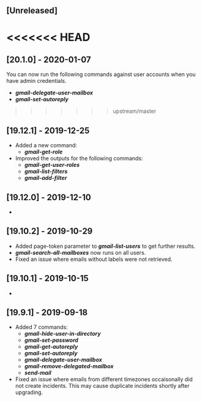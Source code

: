 ## [Unreleased]


<<<<<<< HEAD
=======
## [20.1.0] - 2020-01-07
You can now run the following commands against user accounts when you have admin credentials.
  - ***gmail-delegate-user-mailbox***
  - ***gmail-set-autoreply***

>>>>>>> upstream/master
## [19.12.1] - 2019-12-25
  - Added a new command:
    - ***gmail-get-role***
  - Improved the outputs for the following commands:
    - ***gmail-get-user-roles***
    - ***gmail-list-filters*** 
    - ***gmail-add-filter***

## [19.12.0] - 2019-12-10
-

## [19.10.2] - 2019-10-29
  - Added page-token parameter to ***gmail-list-users*** to get further results.
  - ***gmail-search-all-mailboxes*** now runs on all users.
  - Fixed an issue where emails without labels were not retrieved.

## [19.10.1] - 2019-10-15
-

## [19.9.1] - 2019-09-18
  - Added 7 commands:
    - ***gmail-hide-user-in-directory***
    - ***gmail-set-password*** 
    - ***gmail-get-autoreply***
    - ***gmail-set-autoreply***
    - ***gmail-delegate-user-mailbox***
    - ***gmail-remove-delegated-mailbox*** 
    - ***send-mail***
  - Fixed an issue where emails from different timezones occaisonally did not create incidents. This may cause duplicate incidents shortly after upgrading.
   
